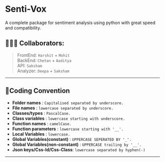 # Senti-Vox
A complete package for sentiment analysis using python with great speed and compatibility.

## 🧑‍🤝‍🧑 Collaborators:

> FrontEnd: ```Harshit``` + ```Mohit```\
> BackEnd: ```Chetan``` + ```Aaditya```\
> API:     ```Saksham```\
> Analyzer: ```Deepa``` + ```Saksham```

---
## 📝**Coding Convention**
- **Folder names** : ```Capitalised separated by underscore.```
- **File names** : ```lowercase separated by underscore.```
- **Classes/types** : ```PascalCase.```
- **Class variables** : ```lowercase starting with underscore.```
- **Function names** : ```camelCase.```
- **Function parameters** : ```lowercase starting with '__'.```
- **Local Variables** : ```lowercase.```
- **Global Variables(constant)** : ```UPPERCASE SEPERATED BY '_'.```
- **Global Variables(non-constant)** : ```UPPERCASE trailing by '__'.```
- **Json keys/Css-Id/Css-Class**: ```lowercase separated by hyphen(-)```
---
